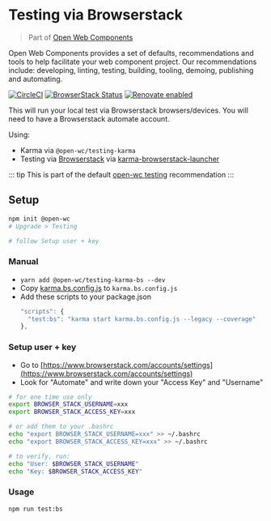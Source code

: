 # Testing via Browserstack

> Part of [Open Web Components](https://github.com/open-wc/open-wc/)

Open Web Components provides a set of defaults, recommendations and tools to help facilitate your web component project. Our recommendations include: developing, linting, testing, building, tooling, demoing, publishing and automating.

[![CircleCI](https://circleci.com/gh/open-wc/open-wc.svg?style=shield)](https://circleci.com/gh/open-wc/open-wc)
[![BrowserStack Status](https://www.browserstack.com/automate/badge.svg?badge_key=M2UrSFVRang2OWNuZXlWSlhVc3FUVlJtTDkxMnp6eGFDb2pNakl4bGxnbz0tLUE5RjhCU0NUT1ZWa0NuQ3MySFFWWnc9PQ==--86f7fac07cdbd01dd2b26ae84dc6c8ca49e45b50)](https://www.browserstack.com/automate/public-build/M2UrSFVRang2OWNuZXlWSlhVc3FUVlJtTDkxMnp6eGFDb2pNakl4bGxnbz0tLUE5RjhCU0NUT1ZWa0NuQ3MySFFWWnc9PQ==--86f7fac07cdbd01dd2b26ae84dc6c8ca49e45b50)
[![Renovate enabled](https://img.shields.io/badge/renovate-enabled-brightgreen.svg)](https://renovatebot.com/)

This will run your local test via Browserstack browsers/devices.
You will need to have a Browserstack automate account.

Using:
- Karma via `@open-wc/testing-karma`
- Testing via [Browserstack](https://www.browserstack.com/) via [karma-browserstack-launcher](https://github.com/karma-runner/karma-browserstack-launcher)

::: tip
This is part of the default [open-wc testing](https://open-wc.org/testing/) recommendation
:::

## Setup
```bash
npm init @open-wc
# Upgrade > Testing

# follow Setup user + key
```

### Manual
- `yarn add @open-wc/testing-karma-bs --dev`
- Copy [karma.bs.config.js](https://github.com/open-wc/open-wc/blob/master/packages/create/src/generators/testing-karma-bs/templates/static/karma.bs.config.js) to `karma.bs.config.js`
- Add these scripts to your package.json
  ```js
  "scripts": {
    "test:bs": "karma start karma.bs.config.js --legacy --coverage"
  },
  ```

### Setup user + key
- Go to [https://www.browserstack.com/accounts/settings](https://www.browserstack.com/accounts/settings)
- Look for "Automate" and write down your "Access Key" and "Username"

```bash
# for one time use only
export BROWSER_STACK_USERNAME=xxx
export BROWSER_STACK_ACCESS_KEY=xxx

# or add them to your .bashrc
echo "export BROWSER_STACK_USERNAME=xxx" >> ~/.bashrc
echo "export BROWSER_STACK_ACCESS_KEY=xxx" >> ~/.bashrc

# to verify, run:
echo "User: $BROWSER_STACK_USERNAME"
echo "Key: $BROWSER_STACK_ACCESS_KEY"
```

### Usage
```bash
npm run test:bs
```

<script>
  export default {
    mounted() {
      const editLink = document.querySelector('.edit-link a');
      if (editLink) {
        const url = editLink.href;
        editLink.href = url.substr(0, url.indexOf('/master/')) + '/master/packages/testing-karma-bs/README.md';
      }
    }
  }
</script>
